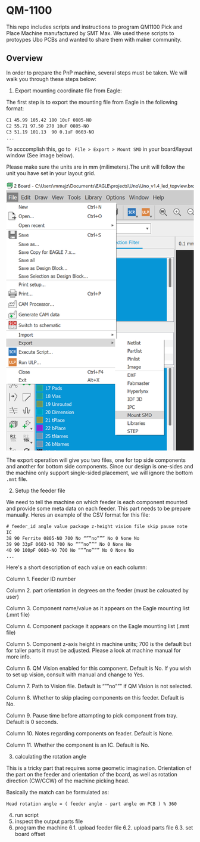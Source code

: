 # QM-1100
This repo includes scripts and instructions to program QM1100 Pick and Place Machine manufactured by SMT Max. We used these scripts to protoypes Ubo PCBs and wanted to share them with maker community.

## Overview

In order to prepare the PnP machine, several steps must be taken. We will walk you through these steps below:

1. Export mounting coordinate file from Eagle:

The first step is to export the mounting file from Eagle in the following format:

```
C1 45.99 105.42 180 10uF 0805-NO
C2 55.71 97.50 270 10uF 0805-NO
C3 51.19 101.13  90 0.1uF 0603-NO
...
```

To acccomplish this, go to ` File > Export > Mount SMD` in your board/layout window (See image below).

Please make sure the units are in mm (milimeters).The unit will follow the unit you have set in your layout grid. 

![alt text](https://github.com/ubopod/QM1100/blob/main/images/export_mnt.png?raw=true)

The export operation will give you two files, one for top side components and another for bottom side components. Since our design is one-sides and the machine only support single-sided placement, we will ignore the bottom `.mnt` file.

2. Setup the feeder file

We need to tell the machine on which feeder is each component mounted and provide some meta data on each feeder. This part needs to be prepare manually. Heres an example of the CSV format for this file:

```
# feeder_id angle value package z-height vision file skip pause note IC
38 90 Ferrite 0805-NO 700 No “””no””” No 0 None No
39 90 33pF 0603-NO 700 No “””no””” No 0 None No
40 90 100pF 0603-NO 700 No “””no””” No 0 None No
...
```

Here's a short description of each value on each column: 

Column  1. Feeder ID number 

Column  2. part orientation in degrees on the feeder (must be calcuated by user)

Column  3. Component name/value as it appears on the Eagle mounting list (.mnt file)

Column  4. Component package it appears on the Eagle mounting list (.mnt file)

Column  5. Component z-axis height in machine units; 700 is the default but for taller parts it must be adjusted. Please a look at machine manual for more info.

Column  6. QM Vision enabled for this component. Default is No. If you wish to set up vision, consult with manual and change to Yes.

Column  7. Path to Vision file. Default is “””no””” if QM Vision is not selected.

Column  8. Whether to skip placing components on this feeder. Default is No.

Column  9. Pause time before attampting to pick component from tray. Default is 0 seconds.

Column  10. Notes regarding components on feader. Default is None.

Column  11. Whether the component is an IC. Default is No.

3. calculating the rotation angle

This is a tricky part that requires some geometic imagination. Orientation of the part on the feeder and orientation of the board, as well as rotation direction (CW/CCW) of the machine picking head.

Basically the match can be formulated as:

```
Head rotation angle = ( feeder angle - part angle on PCB ) % 360
```

4. run script
5. inspect the output parts file
6. program the machine 
6.1. upload feeder file
6.2. upload parts file 
6.3. set board offset
